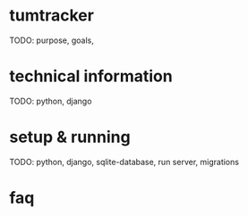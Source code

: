 # tumtracker
TODO: purpose, goals,

# technical information
TODO: python, django

# setup & running
TODO: python, django, sqlite-database, run server, migrations

# faq

